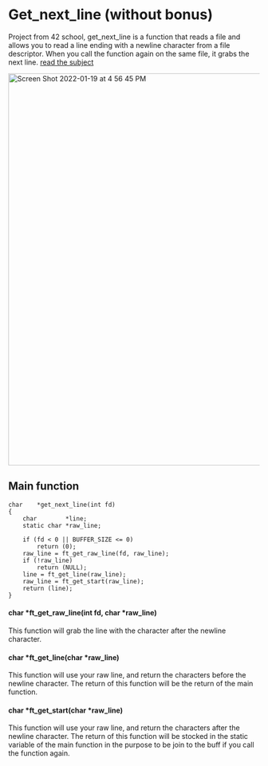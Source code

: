 # Get_next_line (without bonus)
Project from 42 school, get_next_line is a function that reads a file and allows you to read a line ending with a newline character from a file descriptor. When you call the function again on the same file, it grabs the next line. [read the subject](https://github.com/garenaud/Get_next_line/blob/main/GNL.subject.pdf "GNL subject")

<img width="787" alt="Screen Shot 2022-01-19 at 4 56 45 PM" src="https://user-images.githubusercontent.com/61365508/150167480-d70dac67-bc15-4b54-b97a-3d36e9bcbe4e.png">

## Main function
```
char	*get_next_line(int fd)
{
	char		*line;
	static char	*raw_line;

	if (fd < 0 || BUFFER_SIZE <= 0)
		return (0);
	raw_line = ft_get_raw_line(fd, raw_line);
	if (!raw_line)
		return (NULL);
	line = ft_get_line(raw_line);
	raw_line = ft_get_start(raw_line);
	return (line);
}
```
#### char	*ft_get_raw_line(int fd, char *raw_line)
This function will grab the line with the character after the newline character.


#### char	*ft_get_line(char *raw_line)
This function will use your raw line, and return the characters before the newline character. The return of this function will be the return of the main function.


#### char	*ft_get_start(char *raw_line)
This function will use your raw line, and return the characters after the newline character. The return of this function will be stocked in the static variable of the main function in the purpose to be join to the buff if you call the function again.

